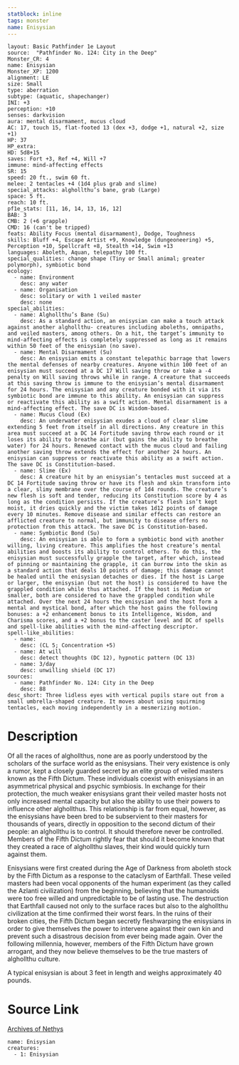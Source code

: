 ```yaml
---
statblock: inline
tags: monster
name: Enisysian
---
```

```statblock
layout: Basic Pathfinder 1e Layout
source:  "Pathfinder No. 124: City in the Deep"
Monster_CR: 4
name: Enisysian
Monster_XP: 1200
alignment: LE
size: Small
type: aberration
subtype: (aquatic, shapechanger)
INI: +3
perception: +10
senses: darkvision
aura: mental disarmament, mucus cloud
AC: 17, touch 15, flat-footed 13 (dex +3, dodge +1, natural +2, size +1)
HP: 37
HP_extra: 
HD: 5d8+15
saves: Fort +3, Ref +4, Will +7
immune: mind-affecting effects
SR: 15
speed: 20 ft., swim 60 ft.
melee: 2 tentacles +4 (1d4 plus grab and slime)
special_attacks: alghollthu’s bane, grab (Large)
space: 5 ft.
reach: 10 ft.
pf1e_stats: [11, 16, 14, 13, 16, 12]
BAB: 3
CMB: 2 (+6 grapple)
CMD: 16 (can't be tripped)
feats: Ability Focus (mental disarmament), Dodge, Toughness
skills: Bluff +4, Escape Artist +9, Knowledge (dungeoneering) +5, Perception +10, Spellcraft +8, Stealth +14, Swim +13
languages: Aboleth, Aquan, telepathy 100 ft.
special_qualities: change shape (Tiny or Small animal; greater polymorph), symbiotic bond
ecology:
  - name: Environment
    desc: any water
  - name: Organisation
    desc: solitary or with 1 veiled master
    desc: none
special_abilities:
  - name: Alghollthu’s Bane (Su)
    desc: As a standard action, an enisysian can make a touch attack against another alghollthu- creatures including aboleths, omnipaths, and veiled masters, among others. On a hit, the target’s immunity to mind-affecting effects is completely suppressed as long as it remains within 50 feet of the enisysian (no save).
  - name: Mental Disarmament (Su)
    desc: An enisysian emits a constant telepathic barrage that lowers the mental defenses of nearby creatures. Anyone within 100 feet of an enisysian must succeed at a DC 17 Will saving throw or take a -4 penalty on Will saving throws while in range. A creature that succeeds at this saving throw is immune to the enisysian’s mental disarmament for 24 hours. The enisysian and any creature bonded with it via its symbiotic bond are immune to this ability. An enisysian can suppress or reactivate this ability as a swift action. Mental disarmament is a mind-affecting effect. The save DC is Wisdom-based.
  - name: Mucus Cloud (Ex)
    desc: An underwater enisysian exudes a cloud of clear slime extending 5 feet from itself in all directions. Any creature in this area must succeed at a DC 14 Fortitude saving throw each round or it loses its ability to breathe air (but gains the ability to breathe water) for 24 hours. Renewed contact with the mucus cloud and failing another saving throw extends the effect for another 24 hours. An enisysian can suppress or reactivate this ability as a swift action. The save DC is Constitution-based.
  - name: Slime (Ex)
    desc: A creature hit by an enisysian’s tentacles must succeed at a DC 14 Fortitude saving throw or have its flesh and skin transform into a clear, slimy membrane over the course of 1d4 rounds. The creature’s new flesh is soft and tender, reducing its Constitution score by 4 as long as the condition persists. If the creature’s flesh isn’t kept moist, it dries quickly and the victim takes 1d12 points of damage every 10 minutes. Remove disease and similar effects can restore an afflicted creature to normal, but immunity to disease offers no protection from this attack. The save DC is Constitution-based.
  - name: Symbiotic Bond (Su)
    desc: An enisysian is able to form a symbiotic bond with another willing, living creature. This amplifies the host creature’s mental abilities and boosts its ability to control others. To do this, the enisysian must successfully grapple the target, after which, instead of pinning or maintaining the grapple, it can burrow into the skin as a standard action that deals 10 points of damage; this damage cannot be healed until the enisysian detaches or dies. If the host is Large or larger, the enisysian (but not the host) is considered to have the grappled condition while thus attached. If the host is Medium or smaller, both are considered to have the grappled condition while attached. Over the next 24 hours the enisysian and the host form a mental and mystical bond, after which the host gains the following bonuses: a +2 enhancement bonus to its Intelligence, Wisdom, and Charisma scores, and a +2 bonus to the caster level and DC of spells and spell-like abilities with the mind-affecting descriptor.
spell-like_abilities:
  - name:
    desc: (CL 5; Concentration +5)
  - name: At will
    desc: detect thoughts (DC 12), hypnotic pattern (DC 13)
  - name: 3/day
    desc: unwilling shield (DC 17)
sources:
  - name: Pathfinder No. 124: City in the Deep
    desc: 88
desc_short: Three lidless eyes with vertical pupils stare out from a small umbrella-shaped creature. It moves about using squirming tentacles, each moving independently in a mesmerizing motion.
```
# Description
Of all the races of alghollthus, none are as poorly understood by the scholars of the surface world as the enisysians. Their very existence is only a rumor, kept a closely guarded secret by an elite group of veiled masters known as the Fifth Dictum. These individuals coexist with enisysians in an asymmetrical physical and psychic symbiosis. In exchange for their protection, the much weaker enisysians grant their veiled master hosts not only increased mental capacity but also the ability to use their powers to influence other alghollthus. This relationship is far from equal, however, as the enisysians have been bred to be subservient to their masters for thousands of years, directly in opposition to the second dictum of their people: an alghollthu is to control. It should therefore never be controlled. Members of the Fifth Dictum rightly fear that should it become known that they created a race of alghollthu slaves, their kind would quickly turn against them.

 Enisysians were first created during the Age of Darkness from aboleth stock by the Fifth Dictum as a response to the cataclysm of Earthfall. These veiled masters had been vocal opponents of the human experiment (as they called the Azlanti civilization) from the beginning, believing that the humanoids were too free willed and unpredictable to be of lasting use. The destruction that Earthfall caused not only to the surface races but also to the alghollthu civilization at the time confirmed their worst fears. In the ruins of their broken cities, the Fifth Dictum began secretly fleshwarping the enisysians in order to give themselves the power to intervene against their own kin and prevent such a disastrous decision from ever being made again. Over the following millennia, however, members of the Fifth Dictum have grown arrogant, and they now believe themselves to be the true masters of alghollthu culture.

 A typical enisysian is about 3 feet in length and weighs approximately 40 pounds.
# Source Link
[Archives of Nethys](https://aonprd.com/MonsterDisplay.aspx?ItemName=Enisysian)
```encounter-table
name: Enisysian
creatures:
  - 1: Enisysian
```
